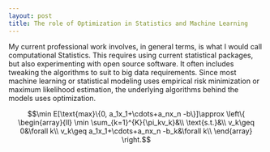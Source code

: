 ```yaml
---
layout: post
title: The role of Optimization in Statistics and Machine Learning
---
```


<script src="https://cdn.mathjax.org/mathjax/latest/MathJax.js?config=TeX-AMS-MML_HTMLorMML" type="text/javascript"></script>

My current professional work involves, in general terms, is what I would call computational Statistics. This requires using current statistical packages, but also experimenting with open source software. It often includes tweaking the algorithms to suit to big data requirements. Since most machine learning or statistical modeling uses empirical risk minimization or maximum likelihood estimation, the underlying algorithms behind the models uses optimization.

$$\min E[\text{max}\{0, a_1x_1+\cdots+a_nx_n -b\}]\approx
                        \left\{ \begin{array}{ll}
                         \min \sum_{k=1}^{K}{\pi_kv_k}&\\
                        \text{s.t.}&\\
                        v_k\geq 0&\forall k\\
                        v_k\geq a_1x_1+\cdots+a_nx_n -b_k&\forall k\\
                        \end{array}
                        \right.$$






